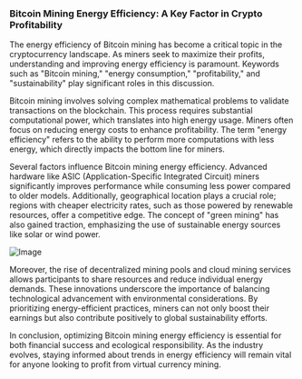 ### Bitcoin Mining Energy Efficiency: A Key Factor in Crypto Profitability

The energy efficiency of Bitcoin mining has become a critical topic in the cryptocurrency landscape. As miners seek to maximize their profits, understanding and improving energy efficiency is paramount. Keywords such as "Bitcoin mining," "energy consumption," "profitability," and "sustainability" play significant roles in this discussion.

Bitcoin mining involves solving complex mathematical problems to validate transactions on the blockchain. This process requires substantial computational power, which translates into high energy usage. Miners often focus on reducing energy costs to enhance profitability. The term "energy efficiency" refers to the ability to perform more computations with less energy, which directly impacts the bottom line for miners.

Several factors influence Bitcoin mining energy efficiency. Advanced hardware like ASIC (Application-Specific Integrated Circuit) miners significantly improves performance while consuming less power compared to older models. Additionally, geographical location plays a crucial role; regions with cheaper electricity rates, such as those powered by renewable resources, offer a competitive edge. The concept of "green mining" has also gained traction, emphasizing the use of sustainable energy sources like solar or wind power.

![Image](https://github.com/user-attachments/assets/31692037-0104-4703-abd1-696b6a7dd41b)

Moreover, the rise of decentralized mining pools and cloud mining services allows participants to share resources and reduce individual energy demands. These innovations underscore the importance of balancing technological advancement with environmental considerations. By prioritizing energy-efficient practices, miners can not only boost their earnings but also contribute positively to global sustainability efforts.

In conclusion, optimizing Bitcoin mining energy efficiency is essential for both financial success and ecological responsibility. As the industry evolves, staying informed about trends in energy efficiency will remain vital for anyone looking to profit from virtual currency mining.